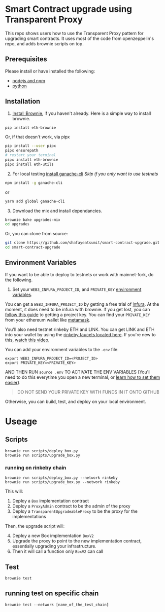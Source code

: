 # Smart Contract upgrade using Transparent Proxy

This repo shows users how to use the Transparent Proxy pattern for upgrading smart contracts. It uses most of the code from openzeppelin's repo, and adds brownie scripts on top.

## Prerequisites

Please install or have installed the following:

- [nodejs and npm](https://nodejs.org/en/download/)
- [python](https://www.python.org/downloads/)

## Installation

1. [Install Brownie](https://eth-brownie.readthedocs.io/en/stable/install.html), if you haven't already. Here is a simple way to install brownie.

```bash
pip install eth-brownie
```

Or, if that doesn't work, via pipx

```bash
pip install --user pipx
pipx ensurepath
# restart your terminal
pipx install eth-brownie
pipx install eth-utils
```

2. For local testing [install ganache-cli](https://www.npmjs.com/package/ganache-cli)
   _Skip if you only want to use testnets_

```bash
npm install -g ganache-cli
```

or

```bash
yarn add global ganache-cli
```

3. Download the mix and install dependancies.

```bash
brownie bake upgrades-mix
cd upgrades
```

Or, you can clone from source:

```bash
git clone https://github.com/shafayeatsumit/smart-contract-upgrade.git
cd smart-contract-upgrade
```

## Environment Variables

If you want to be able to deploy to testnets or work with mainnet-fork, do the following.

1. Set your `WEB3_INFURA_PROJECT_ID`, and `PRIVATE_KEY` [environment variables](https://www.twilio.com/blog/2017/01/how-to-set-environment-variables.html).

You can get a `WEB3_INFURA_PROJECT_ID` by getting a free trial of [Infura](https://infura.io/). At the moment, it does need to be infura with brownie. If you get lost, you can [follow this guide](https://ethereumico.io/knowledge-base/infura-api-key-guide/) to getting a project key. You can find your `PRIVATE_KEY` from your ethereum wallet like [metamask](https://metamask.io/).

You'll also need testnet rinkeby ETH and LINK. You can get LINK and ETH into your wallet by using the [rinkeby faucets located here](https://docs.chain.link/docs/link-token-contracts#rinkeby). If you're new to this, [watch this video.](https://www.youtube.com/watch?v=P7FX_1PePX0)

You can add your environment variables to the `.env` file:

```
export WEB3_INFURA_PROJECT_ID=<PROJECT_ID>
export PRIVATE_KEY=<PRIVATE_KEY>
```

AND THEN RUN `source .env` TO ACTIVATE THE ENV VARIABLES
(You'll need to do this everytime you open a new terminal, or [learn how to set them easier](https://www.twilio.com/blog/2017/01/how-to-set-environment-variables.html)).

> DO NOT SEND YOUR PRIVATE KEY WITH FUNDS IN IT ONTO GITHUB

Otherwise, you can build, test, and deploy on your local environment.

# Useage

## Scripts

```
brownie run scripts/deploy_box.py
brownie run scripts/upgrade_box.py
```

### running on rinkeby chain

```
brownie run scripts/deploy_box.py --network rinkeby
brownie run scripts/upgrade_box.py --network rinkeby
```

This will:

1. Deploy a `Box` implementation contract
2. Deploy a `ProxyAdmin` contract to be the admin of the proxy
3. Deploy a `TransparentUpgradeableProxy` to be the proxy for the implementations

Then, the upgrade script will:

4. Deploy a new Box implementation `BoxV2`
5. Upgrade the proxy to point to the new implementation contract, essentially upgrading your infrastructure.
6. Then it will call a function only `BoxV2` can call

## Test

```
brownie test
```

## running test on specific chain

```
brownie test --network [name_of_the_test_chain]
```
